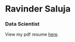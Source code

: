 # Ravinder Saluja
### Data Scientist
View my pdf resume [here](https://github.com/ravindersaluja/resume/raw/master/Resume.pdf "Ravinder Saluja's Resume :)").
